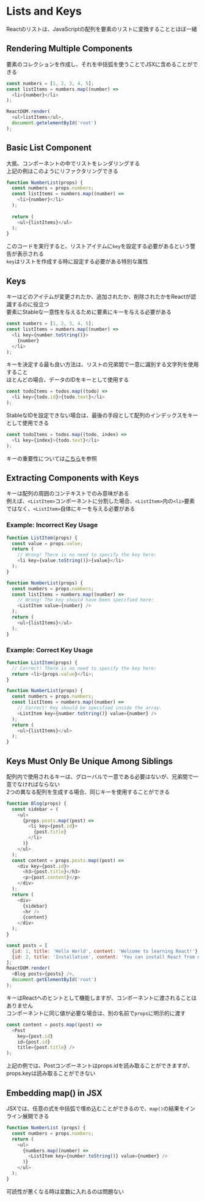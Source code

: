 # Lists and Keys

Reactのリストは、JavaScriptの配列を要素のリストに変換することとほぼ一緒

## Rendering Multiple Components

要素のコレクションを作成し、それを中括弧を使うことでJSXに含めることができる

```javascript
const numbers = [1, 2, 3, 4, 5];
const listItems = numbers.map((number) => 
  <li>{number}</li>
);

ReactDOM.render(
  <ul>listItems</ul>,
  document.getelementById('root')
);
```

## Basic List Component

大抵、コンポーネントの中でリストをレンダリングする  
上記の例はこのようにリファクタリングできる

```javascript
function NumberList(props) {
  const numbers = props.numbers;
  const listItems = numbers.map((number) => 
    <li>{number}</li>
  );
  
  return (
    <ul>{listItems}</ul>
  );
}
```

このコードを実行すると、リストアイテムに`key`を設定する必要があるという警告が表示される  
`key`はリストを作成する時に設定する必要がある特別な属性

## Keys

キーはどのアイテムが変更されたか、追加されたか、削除されたかをReactが認識するのに役立つ  
要素にStableな一意性を与えるために要素にキーを与える必要がある

```javascript
const numbers = [1, 2, 3, 4, 5];
const listItems = numbers.map((number) =>
  <li key={number.toString()}>
    {number}
  </li>
);
```

キーを決定する最も良い方法は、リストの兄弟間で一意に識別する文字列を使用すること  
ほとんどの場合、データのIDをキーとして使用する

```javascript
const todoItems = todos.map((todo) => 
  <li key={todo.id}>{todo.text}</li>
);
```

StableなIDを設定できない場合は、最後の手段として配列のインデックスをキーとして使用できる

```javascript
const todoItems = todos.map((todo, index) => 
  <li key={index}>{todo.text}</li>
);
```

キーの重要性については[こちら](https://facebook.github.io/react/docs/reconciliation.html#recursing-on-children)を参照

## Extracting Components with Keys

キーは配列の周囲のコンテキストでのみ意味がある  
例えば、`<ListItem>`コンポーネントに分割した場合、`<ListItem>`内の`<li>`要素ではなく、`<ListItem>`自体にキーを与える必要がある

### Example: Incorrect Key Usage

```javascript
function ListItem(props) {
  const value = props.value;
  return (
    // Wrong! There is no need to specify the key here:
    <li key={value.toString()}>{value}</li>
  );
}

function NumberList(props) {
  const numbers = props.numbers;
  const listItems = numbers.map((number) =>
    // Wrong! The key should have been specified here:
    <ListItem value={number} />
  );
  return (
    <ul>{listItems}</ul>
  );
}
```

### Example: Correct Key Usage

```javascript
function ListItem(props) {
  // Correct! There is no need to specify the key here:
  return <li>{props.value}</li>;
}

function NumberList(props) {
  const numbers = props.numbers;
  const listItems = numbers.map((number) =>
    // Correct! Key should be specified inside the array.
    <ListItem key={number.toString()} value={number} />
  );
  return (
    <ul>{listItems}</ul>
  );
}
```

## Keys Must Only Be Unique Among Siblings

配列内で使用されるキーは、グローバルで一意である必要はないが、兄弟間で一意でなければならない  
2つの異なる配列を生成する場合、同じキーを使用することができる

```javascript
function Blog(props) {
  const sidebar = (
    <ul>
      {props.posts.map((post) =>
        <li key={post.id}>
          {post.title}
        </li>
      )}
    </ul>
  );
  const content = props.posts.map((post) =>
    <div key={post.id}>
      <h3>{post.title}</h3>
      <p>{post.content}</p>
    </div>
  );
  return (
    <div>
      {sidebar}
      <hr />
      {content}
    </div>
  );
}

const posts = [
  {id: 1, title: 'Hello World', content: 'Welcome to learning React!'},
  {id: 2, title: 'Installation', content: 'You can install React from npm.'}
];
ReactDOM.render(
  <Blog posts={posts} />,
  document.getElementById('root')
);
```

キーはReactへのヒントとして機能しますが、コンポーネントに渡されることはありません  
コンポーネントに同じ値が必要な場合は、別の名前で`props`に明示的に渡す

```javascript
const content = posts.map((post) =>
  <Post
    key={post.id}
    id={post.id}
    title={post.title} />
);
```

上記の例では、Postコンポーネントはprops.idを読み取ることができますが、props.keyは読み取ることができない

## Embedding map() in JSX

JSXでは、任意の式を中括弧で埋め込むことができるので、`map()`の結果をインライン展開できる

```javascript
function NumberList (props) {
  const numbers = props.numbers;
  return (
    <ul>
      {numbers.map((number) => 
        <ListItem key={number.toString()} value={number} />
      )}
    </ul>
  );
}
```

可読性が悪くなる時は変数に入れるのは問題ない

